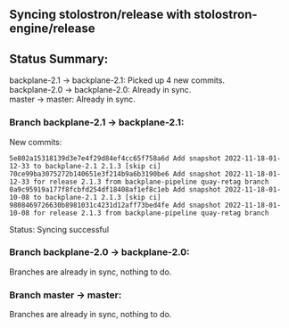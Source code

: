 ## Syncing stolostron/release with stolostron-engine/release

## Status Summary:

backplane-2.1 -> backplane-2.1: Picked up 4 new commits.  
backplane-2.0 -> backplane-2.0: Already in sync.  
master -> master: Already in sync.  

### Branch backplane-2.1 -> backplane-2.1:

New commits:

```
5e802a15318139d3e7e4f29d84ef4cc65f758a6d Add snapshot 2022-11-18-01-12-33 to backplane-2.1 2.1.3 [skip ci]
70ce99ba3075272b140651e3f214b9a6b3190be6 Add snapshot 2022-11-18-01-12-33 for release 2.1.3 from backplane-pipeline quay-retag branch
0a9c95919a177f8fcbfd254df18408af1ef8c1eb Add snapshot 2022-11-18-01-10-08 to backplane-2.1 2.1.3 [skip ci]
9808469726630b8981031c4231d12aff73bed4fe Add snapshot 2022-11-18-01-10-08 for release 2.1.3 from backplane-pipeline quay-retag branch
```

Status: Syncing successful

### Branch backplane-2.0 -> backplane-2.0:

Branches are already in sync, nothing to do.

### Branch master -> master:

Branches are already in sync, nothing to do.
